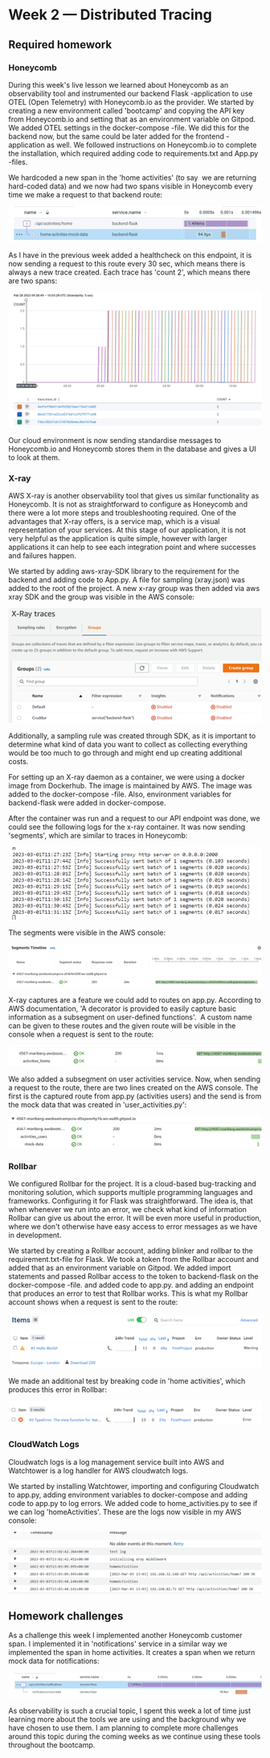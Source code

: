 # Week 2 — Distributed Tracing


## Required homework

### Honeycomb

During this week's live lesson we learned about Honeycomb as an observability tool and instrumented our backend Flask -application to use OTEL (Open Telemetry) with Honeycomb.io as the provider. We started by creating a new environment called 'bootcamp' and copying the API key from Honeycomb.io and setting that as an environment variable on Gitpod. We added OTEL settings in the docker-compose -file. We did this for the backend now, but the same could be later added for the frontend -application as well. We followed instructions on Honeycomb.io to complete the installation, which required adding code to requirements.txt and App.py -files. 

We hardcoded a new span in the 'home activities' (to say  we are returning hard-coded data) and we now had two spans visible in Honeycomb every time we make a request to that backend route:

![spans](assets/home_activities_mock.png)

As I have in the previous week added a healthcheck on this endpoint, it is now sending a request to this route every 30 sec, which means there is always a new trace created. Each trace has 'count 2', which means there are two spans:

![traces](assets/traces.png)

Our cloud environment is now sending standardise messages to Honeycomb.io and Honeycomb stores them in the database and gives a UI to look at them. 



### X-ray

AWS X-ray is another observability tool that gives us similar functionality as Honeycomb. It is not as straightforward to configure as Honeycomb and there were a lot more steps and troubleshooting required. One of the advantages that X-ray offers, is a service map, which is a visual representation of your services. At this stage of our application, it is not very helpful as the application is quite simple, however with larger applications it can help to see each integration point and where successes and failures happen.

We started by adding aws-xray-SDK library to the requirement for the backend and adding code to App.py. A file for sampling (xray.json) was added to the root of the project. A new x-ray group was then added via aws xray SDK and the group was visible in the AWS console:

![xray_console](assets/xray_console.png)

Additionally, a sampling rule was created through SDK, as it is important to determine what kind of data you want to collect as collecting everything would be too much to go through and might end up creating additional costs. 

For setting up an X-ray daemon as a container, we were using a docker image from Dockerhub. The image is maintained by AWS. The image was added to the docker-compose -file. Also, environment variables for backend-flask were added in docker-compose. 

After the container was run and a request to our API endpoint was done, we could see the following logs for the x-ray container. It was now sending 'segments', which are similar to traces in Honeycomb:

![xray segments](assets/xray_segments.png)

The segments were visible in the AWS console:

![segments in console](assets/xray_segment_console.png)

X-ray captures are a feature we could add to routes on app.py. According to AWS documentation, 'A decorator is provided to easily capture basic information as a subsegment on user-defined functions'.  A custom name can be given to these routes and the given route will be visible in the console when a request is sent to the route:

![xray capture](assets/capture.png)

We also added a subsegment on user activities service. Now, when sending a request to the route, there are two lines created on the AWS console. The first is the captured route from app.py (activities users) and the send is from the mock data that was created in 'user_activities.py':

![xray subsegment](assets/xray_subsegment.png)



### Rollbar

We configured Rollbar for the project. It is a cloud-based bug-tracking and monitoring solution, which supports multiple programming languages and frameworks. Configuring it for Flask was straightforward. The idea is, that when whenever we run into an error, we check what kind of information Rollbar can give us about the error. It will be even more useful in production, where we don't otherwise have easy access to error messages as we have in development. 

We started by creating a Rollbar account, adding blinker and rollbar to the requirement.txt-file for Flask. We took a token from the Rollbar account and added that as an environment variable on Gitpod. We added import statements and passed Rollbar access to the token to backend-flask on the docker-compose -file. and added code to app.py. and adding an endpoint that produces an error to test that Rollbar works. This is what my Rollbar account shows when a request is sent to the route:

![rollbar/test](assets/rollbar_test.png)

We made an additional test by breaking code in 'home activities', which produces this error in Rollbar:

![rollbar_error](assets/rollbar_error.png)



### CloudWatch Logs

Cloudwatch logs is a log management service built into AWS and Watchtower is a log handler for AWS cloudwatch logs. 

We started by installing Watchtower, importing and configuring Cloudwatch to app.py, adding environment variables to docker-compose and adding code to app.py to log errors. We added code to home_activities.py to see if we can log 'homeActivities'. These are the logs now visible in my AWS console:

![cloudwatch_logs](assets/cloudwatch_logs.png)



## Homework challenges

As a challenge this week I implemented another Honeycomb customer span. I implemented it in 'notifications' service in a similar way we implemented the span in home activities. It creates a span when we return mock data for notifications:

![notifications span](assets/notifications_span.png)

As observability is such a crucial topic, I spent this week a lot of time just learning more about the tools we are using and the background why we have chosen to use them. I am planning to complete more challenges around this topic during the coming weeks as we continue using these tools throughout the bootcamp.
